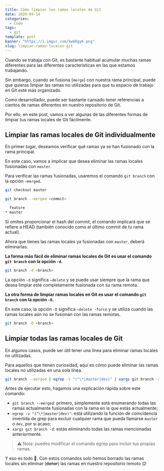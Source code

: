 ```yaml
---
title: Cómo limpiar las ramas locales de Git
date: 2020-04-14
categories:
  - Code
tags:
  - git
template: post
banner: "https://i.imgur.com/kwUOgyK.png"
slug: limpiar-ramas-locales-git
---
```


Cuando se trabaja con Git, es bastante habitual acumular muchas ramas diferentes para las diferentes características en las que estamos trabajando.

Sin embargo, cuando se fusiona (`merge`) con nuestra rama principal, puede que quieras limpiar las ramas no utilizadas para que tu espacio de trabajo en Git esté más organizado.

Como desarrollador, puede ser bastante cansado tener referencias a cientos de ramas diferentes en nuestro repositorio de Git.

Por ello, en este post, vamos a ver algunas de las diferentes formas de limpiar tus ramas locales de Git fácilmente.

## Limpiar las ramas locales de Git individualmente

En primer lugar, deseamos verificar qué ramas ya se han fusionado con la rama principal.

En este caso, vamos a implicar que desea eliminar las ramas locales fusionadas con `master`.

Para verificar las ramas fusionadas, usaremos el comando `git branch` con la opción `–merged`.

```bash
git checkout master

git branch --merged <commit>

  feature
* master
```

Si omites proporcionar el hash del commit, el comando implicará que se refiere a HEAD (también conocido como el último commit de tu rama actual).

Ahora que tienes las ramas locales ya fusionadas con `master`, deberá eliminarlas.

**La forma más fácil de eliminar ramas locales de Git es usar el comando `git branch` con la opción `-d`.**

```bash
git branch -d <branch>
```

La opción `-d` significa `–delete` y se puede usar siempre que la rama que desea limpiar esté completamente fusionada con su rama remota.

**La otra forma de limpiar ramas locales en Git es usar el comando `git branch` con la opción `-D`.**

En este caso, la opción `-D` significa `–delete -force` y se utiliza cuando las ramas locales aún no se fusionan con las ramas remotas.

```bash
git branch -D <branch>
```

## Limpiar todas las ramas locales de Git

En algunos casos, puede ser útil tener una línea para eliminar ramas locales no utilizadas.

Para aquellos que tienen curiosidad, aquí es cómo puede eliminar las ramas locales no utilizadas en una sola línea.

```bash
git branch --merged | egrep -v "(^\*|master|dev)" | xargs git branch -d
```

Antes de ejecutar esto, hagamos una explicación rápida sobre este comando:

- `git branch --merged`: primero, simplemente está enumerando todas las ramas actualmente fusionadas con la rama en la que estás actualmente;
- `egrep -v "(^\*|master|dev)"`: está utilizando la función de coincidencia invertida de grep para excluir cualquier rama que pueda llamarse `master` o `dev`, por si acaso;
- `xargs git branch -d`: estás eliminando todas las ramas mencionadas anteriormente.

> ⚠️ Nota: puedes modificar el comando egrep para incluir tus propias ramas.

Y eso es todo 🎉. Con estos comandos solo hemos borrado las ramas locales sin eliminar (~~dañar~~) las ramas en nuestro repositorio remoto 😌
